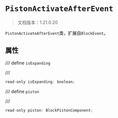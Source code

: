 # `PistonActivateAfterEvent`

> 文档版本：1.21.0.20

`PistonActivateAfterEvent`类，扩展自`BlockEvent`。

## 属性

/// define
`isExpanding`


///

```js
read-only isExpanding: boolean;
```


/// define
`piston`


///

```js
read-only piston: BlockPistonComponent;
```

